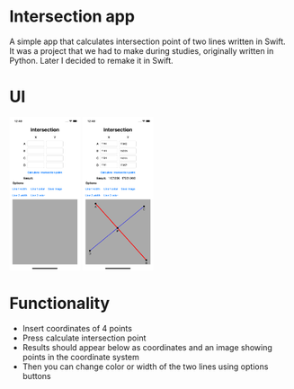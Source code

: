 # Intersection app
A simple app that calculates intersection point of two lines written in Swift.  
It was a project that we had to make during studies, originally written in Python. Later I decided to remake it in Swift.

# UI
<p float = "left">
  <img src = "https://github.com/jacksonafide/intersection-app/blob/master/Images/mainUI.png" width = "25%" height = "25%"/>
  <img src = "https://github.com/jacksonafide/intersection-app/blob/master/Images/testValues.png" width = "25%" height = "25%"/>
</p>

# Functionality
* Insert coordinates of 4 points
* Press calculate intersection point
* Results should appear below as coordinates and an image showing points in the coordinate system
* Then you can change color or width of the two lines using options buttons
